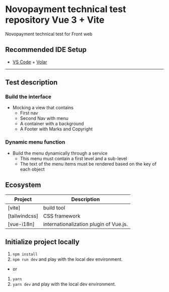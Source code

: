 # Novopayment technical test repository Vue 3 + Vite

Novopayment technical test for Front web

## Recommended IDE Setup

- [VS Code](https://code.visualstudio.com/) + [Volar](https://marketplace.visualstudio.com/items?itemName=Vue.volar)

---

## Test description

### Build the interface

- Mocking a view that contains
  - First nav
  - Second Nav with menu
  - A container with a background
  - A Footer with Marks and Copyright

### Dynamic menu function

- Build the menu dynamically through a service
  - This menu must contain a first level and a sub-level
  - The text of the menu items must be rendered based on the key of each object

## Ecosystem

| Project               | Description                                             |
| --------------------- | ------------------------------------------------------- |
| [vite]                | build tool                                              |
| [tailwindcss]         | CSS framework                                           |
| [vue-i18n]            | internationalization plugin of Vue.js.                  |


## Initialize project locally

1. `npm install`
2. `npm run dev` and play with the local dev environment.
  - or
1. `yarn`
2. `yarn dev` and play with the local dev environment.

